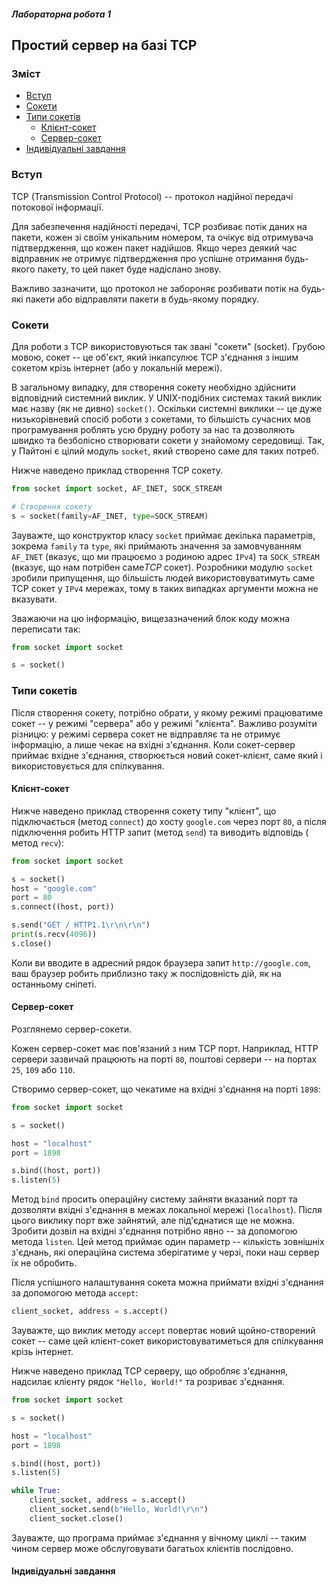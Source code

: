 ##### Лабораторна робота 1
## Простий сервер на базі TCP

### Зміст
* [Вступ](#вступ)
* [Сокети](#сокети)
* [Типи сокетів](#типи-сокетів)
  * [Клієнт-сокет](#клієнт-сокет)
  * [Сервер-сокет](#сервер-сокет)
* [Індивідуальні завдання](#індивідуальні-завдання)

### Вступ

TCP (Transmission Control Protocol) -- протокол
надійної передачі потокової інформації.

Для забезпечення надійності передачі, TCP розбиває
потік даних на пакети, кожен зі своїм унікальним
номером, та очікує від отримувача підтвердження,
що кожен пакет надійшов. Якщо через деякий час
відправник не отримує підтвердження про успішне
отримання будь-якого пакету, то цей пакет буде
надіслано знову.

Важливо зазначити, що протокол не забороняє
розбивати потік на будь-які пакети або відправляти
пакети в будь-якому порядку.

### Сокети

Для роботи з TCP використовуються так звані "сокети"
(socket). Грубою мовою, сокет -- це об'єкт, який
інкапсулює TCP з'єднання з іншим сокетом крізь
інтернет (або у локальній мережі).

В загальному випадку, для створення сокету необхідно
здійснити відповідний системний виклик.
У UNIX-подібних системах такий виклик має
назву (як не дивно) `socket()`.
Оскільки системні виклики -- це дуже низькорівневий
спосіб роботи з сокетами, то більшість сучасних мов
програмування роблять усю брудну роботу за нас та
дозволяють швидко та безболісно створювати сокети
у знайомому середовищі. Так, у Пайтоні є цілий
модуль `socket`, який створено саме для таких потреб.

Нижче наведено приклад створення TCP сокету.

```python
from socket import socket, AF_INET, SOCK_STREAM

# Створення сокету
s = socket(family=AF_INET, type=SOCK_STREAM)
```

Зауважте, що конструктор класу `socket` приймає
декілька параметрів, зокрема `family` та `type`,
які приймають значення за замовчуванням `AF_INET`
(вказує, що ми працюємо з родиною адрес `IPv4`)
та `SOCK_STREAM` (вказує, що нам потрібен саме*TCP*
сокет). Розробники модулю `socket` зробили
припущення, що більшість людей використовуватимуть
саме TCP сокет у `IPv4` мережах, тому в таких
випадках аргументи можна не вказувати.

Зважаючи на цю інформацію, вищезазначений блок
коду можна переписати так:

```python
from socket import socket

s = socket()
```

### Типи сокетів

Після створення сокету, потрібно обрати, у якому
режимі працюватиме сокет -- у режимі "сервера" або
у режимі "клієнта". Важливо розуміти різницю: у
режимі сервера сокет не відправляє та не отримує
інформацію, а лише чекає на вхідні з'єднання.
Коли сокет-сервер приймає вхідне з'єднання,
створюється новий сокет-клієнт, саме який і
використовується для спілкування.

#### Клієнт-сокет

Нижче наведено приклад створення сокету типу
"клієнт", що підключається (метод `connect`) до
хосту `google.com` через порт `80`, а після
підключення робить HTTP запит (метод `send`) та
виводить відповідь ( метод `recv`):

```python
from socket import socket

s = socket()
host = "google.com"
port = 80
s.connect((host, port))

s.send("GET / HTTP1.1\r\n\r\n")
print(s.recv(4096))
s.close()
```

Коли ви вводите в адресний рядок браузера запит
`http://google.com`, ваш браузер робить приблизно
таку ж послідовність дій, як на останньому сніпеті.

#### Сервер-сокет

Розглянемо сервер-сокети.

Кожен сервер-сокет має пов'язаний з ним TCP порт.
Наприклад, HTTP сервери зазвичай працюють на порті
`80`, поштові сервери -- на портах `25`, `109` або
`110`.

Створимо сервер-сокет, що чекатиме на вхідні
з'єднання на порті `1898`:

```python
from socket import socket

s = socket()

host = "localhost"
port = 1898

s.bind((host, port))
s.listen(5)
```

Метод `bind` просить операційну систему зайняти
вказаний порт та дозволяти вхідні з'єднання в межах
локальної мережі (`localhost`). Після цього
виклику порт вже зайнятий, але під'єднатися ще не
можна. Зробити дозвіл на вхідні з'єднання потрібно
явно -- за допомогою метода `listen`. Цей метод
приймає один параметр -- кількість зовнішніх
з'єднань, які операційна система зберігатиме
у черзі, поки наш сервер їх не обробить.

Після успішного налаштування сокета можна приймати
вхідні з'єднання за допомогою метода `accept`:

```python
client_socket, address = s.accept()
```

Зауважте, що виклик методу `accept` повертає новий
щойно-створений сокет -- саме цей клієнт-сокет
використовуватиметься для спілкування крізь інтернет.

Нижче наведено приклад TCP серверу, що обробляє
з'єднання, надсилає клієнту рядок `"Hello, World!"`
та розриває з'єднання.

```python
from socket import socket

s = socket()

host = "localhost"
port = 1898

s.bind((host, port))
s.listen(5)

while True:
    client_socket, address = s.accept()
    client_socket.send(b"Hello, World!\r\n")
    client_socket.close()
```

Зауважте, що програма приймає з'єднання у вічному
циклі -- таким чином сервер може обслуговувати
багатьох клієнтів послідовно.

#### Індивідуальні завдання


